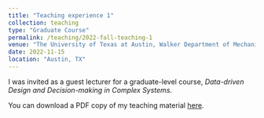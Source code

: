 ```yaml
---
title: "Teaching experience 1"
collection: teaching
type: "Graduate Course"
permalink: /teaching/2022-fall-teaching-1
venue: "The University of Texas at Austin, Walker Department of Mechanical Engineering"
date: 2022-11-15
location: "Austin, TX"
---
```


I was invited as a guest lecturer for a graduate-level course, *Data-driven Design and Decision-making in Complex Systems*. 

You can download a PDF copy of my teaching material [here](/files/Guest_Lecture.pdf).

